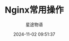 ---
title: Nginx常用操作
date: 2024-11-02 09:51:37
permalink: /pages/nginx3/
categories:
  - 运维
  - Nginx
tags:
  - Nginx
author: 星途物语
---